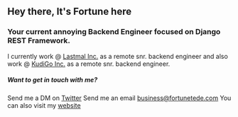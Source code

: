 ## Hey there, It's Fortune here

### Your current annoying Backend Engineer focused on Django REST Framework.

I currently work @ [Lastmal Inc.](https://lastmal.com/) as a remote snr. backend engineer and also work @ [KudiGo Inc.](https://kudigo.com/) as a remote snr. backend engineer.

##### Want to get in touch with me? 
Send me a DM on [Twitter](https://twitter.com/tedefortune) 
Send me an email business@fortunetede.com 
You can also visit my [website](https://fortunetede.com )

